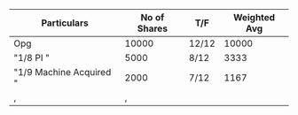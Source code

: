 ﻿Particulars|No of Shares|T/F|Weighted Avg
-|-|-|-|
Opg|10000|12/12|10000
"1/8 PI "|5000|8/12|3333
"1/9 Machine Acquired "|2000|7/12|1167
,|,